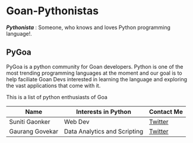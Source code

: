 # Goan-Pythonistas

***Pythonista*** : Someone, who knows and loves Python programming language!.

## PyGoa
PyGoa is a python community for Goan developers. Python is one of the most trending programming languages at the moment and our goal is to help faciliate Goan Devs interested in learning the language and exploring the vast applications that come with it.

This is a list of python enthusiasts of Goa

| Name              | Interests in Python                            | Contact Me                                                 |
| ---               | ---                                            | ---                                                        |
| Suniti Gaonker    | Web Dev                                        | [Twitter](https://twitter.com/GaonkerSuniti)               |
| Gaurang Govekar   | Data Analytics and Scripting                   | [Twitter](https://twitter.com/pythagaurang)                |

